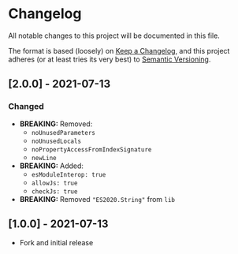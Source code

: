 # Changelog

All notable changes to this project will be documented in this file.

The format is based (loosely) on [Keep a Changelog](https://keepachangelog.com/en/1.0.0/), and this project adheres (or at least tries its very best) to [Semantic Versioning](https://semver.org/spec/v2.0.0.html).

## [2.0.0] - 2021-07-13

### Changed

- **BREAKING:** Removed:
  - `noUnusedParameters`
  - `noUnusedLocals`
  - `noPropertyAccessFromIndexSignature`
  - `newLine`
- **BREAKING:** Added:
  - `esModuleInterop: true`
  - `allowJs: true`
  - `checkJs: true`
- **BREAKING:** Removed `"ES2020.String"` from `lib`

## [1.0.0] - 2021-07-13

- Fork and initial release

